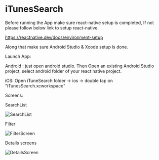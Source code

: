 # iTunesSearch

Before running the App make sure react-native setup is completed, If not please follow below link to setup react-native.

https://reactnative.dev/docs/environment-setup

Along that make sure Android Studio & Xcode setup is done.

Launch App:

Android : just open android studio. Then Open an existing Android Studio project, select android folder of your react native project.

iOS: Open iTuneSearch folder -> ios -> double tap on "iTunesSearch.xcworkspace"

Screens:

SearchList

![SearchList](https://user-images.githubusercontent.com/8392585/92988402-ce5cce00-f4e8-11ea-856e-19259295a2c6.png)

Filter

![FilterScreen](https://user-images.githubusercontent.com/8392585/92988414-ed5b6000-f4e8-11ea-8dfc-7abf65294a76.png)


Details screens

![DetailsScreen](https://user-images.githubusercontent.com/8392585/92988419-ffd59980-f4e8-11ea-9e0e-99b661056fac.png)


